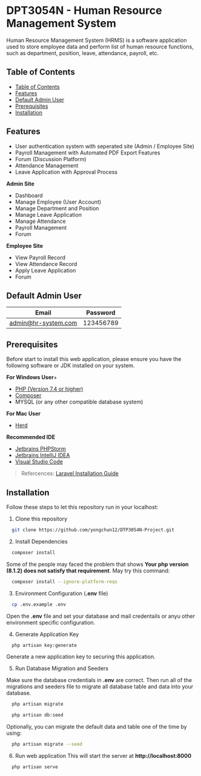 
# DPT3054N - Human Resource Management System

Human Resource Management System (HRMS) is a software application used to store employee data and perform list of human resource functions, such as department, position, leave, attendance, payroll, etc. 

## Table of Contents

- [Table of Contents](#table-of-contents)
- [Features](#features)
- [Default Admin User](#default-admin-user)
- [Prerequisites](#prerequisites)
- [Installation](#installation)

## Features

- User authentication system with seperated site (Admin / Employee Site)
- Payroll Management with Automated PDF Export Features
- Forum (Discussion Platform)
- Attendance Management
- Leave Application with Approval Process

**Admin Site**
- Dashboard
- Manage Employee (User Account)
- Manage Department and Position
- Manage Leave Application
- Manage Attendance
- Payroll Management
- Forum

**Employee Site**
- View Payroll Record
- View Attendance Record
- Apply Leave Application
- Forum

## Default Admin User

| Email  | Password |
| ------------- | ------------- |
| admin@hr-system.com | 123456789 |

## Prerequisites

Before start to install this web application, please ensure you have the following software or JDK installed on your system.

**For Windows User**+
- [PHP (Version 7.4 or higher)](https://www.php.net/downloads.php)
- [Composer](https://getcomposer.org/download/)
- MYSQL (or any other compatible database system)

**For Mac User**
- [Herd](https://herd.laravel.com/)

**Recommended IDE**
- [Jetbrains PHPStorm](https://www.jetbrains.com/phpstorm/)
- [Jetbrains IntelliJ IDEA](https://www.jetbrains.com/idea/)
- [Visual Studio Code](https://code.visualstudio.com/)

> Refercences: [Laravel Installation Guide](https://laravel.com/docs/10.x/installation)

## Installation

Follow these steps to let this repository run in your localhost:

1. Clone this repository

```bash
  git clone https://github.com/yongchun12/DTP3054N-Project.git
```

2. Install Dependencies

```bash
  composer install
```

Some of the people may faced the problem that shows **Your php version (8.1.2) does not satisfy that requirement**. May try this command:

```bash
  composer install --ignore-platform-reqs
```

3. Environment Configuration (**.env** file)

```bash
  cp .env.example .env
```
Open the **.env** file and set your database and mail credentails or anyu other environment specific configuration.

4. Generate Application Key

```bash
  php artisan key:generate
```
Generate a new application key to securing this application.

5. Run Database Migration and Seeders

Make sure the database credentials in **.env** are correct. Then run all of the migrations and seeders file to migrate all database table and data into your database.

```bash
  php artisan migrate

  php artisan db:seed
```

Optionally, you can migrate the default data and table one of the time by using:

```bash
  php artisan migrate --seed
```

6. Run web application
This will start the server at **http://localhost:8000**

```bash
  php artisan serve
```
